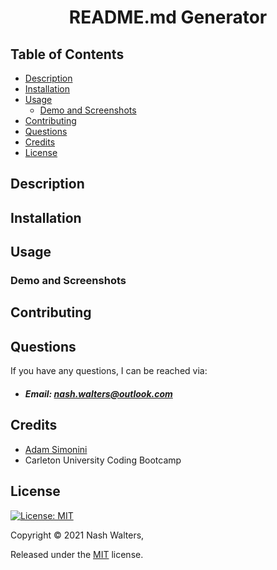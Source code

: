 <h1 align=center> README.md Generator</h1>

## Table of Contents
* [Description](#description)
* [Installation](#installation)
* [Usage](#usage)
  * [Demo and Screenshots](#demo-and-screenshots)
* [Contributing](#contributing)
* [Questions](#questions)
* [Credits](#credits)
* [License](#license)

## Description

## Installation

## Usage

### Demo and Screenshots

## Contributing

## Questions
If you have any questions, I can be reached via:
* ##### Email: nash.walters@outlook.com

## Credits
* [Adam Simonini](https://github.com/adamsimonini)
* Carleton University Coding Bootcamp

## License 
[![License: MIT](https://img.shields.io/badge/License-MIT-yellow.svg)](https://opensource.org/licenses/MIT)

Copyright © 2021 Nash Walters,

Released under the [MIT](https://github.com/nashwalters/pro-readme-generator/LICENSE) license.
